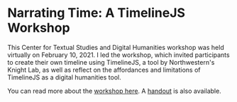 # Narrating Time: A TimelineJS Workshop

This Center for Textual Studies and Digital Humanities workshop was held virtually on February 10, 2021. I led the workshop, which invited participants to create their own timeline using TimelineJS, a tool by Northwestern's Knight Lab, as well as reflect on the affordances and limitations of TimelineJS as a digital humanities tool.

You can read more about the [workshop here](http://dhsa.ctsdh.org/blog-posts/sp21-workshop-narrating-time-a-timelinejs-workshop/). A [handout](https://github.com/reginahongcy/narrating-time/blob/main/timelinejs_workshop-handout.pdf) is also available.
